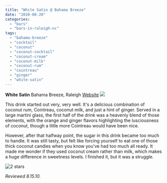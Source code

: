 ```yaml
---
title: "White Satin @ Bahama Breeze"
date: "2010-08-20"
categories: 
  - "bars"
  - "bars-in-raleigh-nc"
tags: 
  - "bahama-breeze"
  - "cocktail"
  - "coconut"
  - "coconut-cocktail"
  - "coconut-cream"
  - "coconut-milk"
  - "coconut-rum"
  - "cointreau"
  - "ginger"
  - "white-satin"
---
```


**White Satin** Bahama Breeze, Raleigh [Website](http://www.bahamabreeze.com/) ![](http://wwww.rebeccagomezfarrell.com/gourmez/photos/whitesatin.jpg)

This drink started out very, very well. It's a delicious combination of coconut rum, Cointreau, coconut milk, and just a hint of ginger. Served in a large martini glass, the first half of the drink was a heavenly blend of those elements, with the orange and ginger flavors highlighting the lusciousness of coconut, though a little more Cointreau would have been nice.

However, after that halfway point, the sugar in this drink became too much to handle. It was still tasty, but felt like forcing yourself to eat one of those thick coconut candies when you know you've had too much all ready. It made me wonder if they used coconut cream rather than milk, which makes a huge difference in sweetness levels. I finished it, but it was a struggle.

![2 stars](http://s3.amazonaws.com/thegourmez-wpmedia/2009/02/rating_chicken11.gif "rating_chicken11")

_Reviewed 8.15.10._
